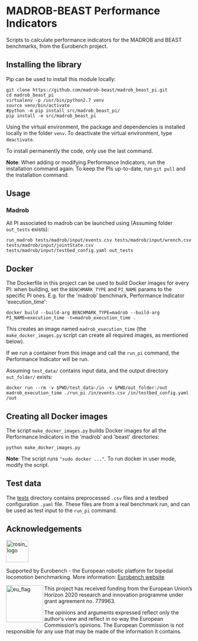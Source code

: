 MADROB-BEAST Performance Indicators
=================================================

Scripts to calculate performance indicators for the MADROB and BEAST benchmarks, from the Eurobench project.

## Installing the library

Pip can be used to install this module locally:

```term
git clone https://github.com/madrob-beast/madrob_beast_pi.git
cd madrob_beast_pi
virtualenv -p /usr/bin/python2.7 venv
source venv/bin/activate
#python -m pip install src/madrob_beast_pi/
pip install -e src/madrob_beast_pi
```

Using the virtual environment, the package and dependencies is installed locally in the folder `venv`.
To deactivate the virtual environment, type `deactivate`.

To install permanently the code, only use the last command.

**Note**: When adding or modifying Performance Indicators, run the installation command again.
To keep the PIs up-to-date, run `git pull` and the installation command.

## Usage

### Madrob

All PI associated to madrob can be launched using (Assuming folder `out_tests` exists):

```term
run_madrob tests/madrob/input/events.csv tests/madrob/input/wrench.csv tests/madrob/input/jointState.csv tests/madrob/input/testbed_config.yaml out_tests
```

## Docker

The Dockerfile in this project can be used to build Docker images for every PI:
when building, set the `BENCHMARK_TYPE` and `PI_NAME` params to the specific PI ones. E.g. for the 'madrob' benchmark, Performance Indicator 'execution_time':

```term
docker build --build-arg BENCHMARK_TYPE=madrob --build-arg PI_NAME=execution_time -t=madrob_execution_time .
```

This creates an image named `madrob_execution_time` (the `make_docker_images.py` script can create all required images, as mentioned below).

If we run a container from this image and call the `run_pi` command,
the Performance Indicator will be run.

Assuming `test_data/` contains input data, and the output directory `out_folder/` exists:

```term
docker run --rm -v $PWD/test_data:/in -v $PWD/out_folder:/out madrob_execution_time ./run_pi /in/events.csv /in/testbed_config.yaml /out
```

## Creating all Docker images

The script `make_docker_images.py` builds Docker images for all the Performance Indicators in the 'madrob' and 'beast' directories:

```term
python make_docker_images.py
```

**Note**: The script runs `"sudo docker ..."`. To run docker in user mode, modify the script.

## Test data

The [tests](tests) directory contains preprocessed `.csv` files and a testbed configuration `.yaml` file.
These files are from a real benchmark run, and can be used as test input to the `run_pi` command.

## Acknowledgements

<a href="http://eurobench2020.eu">
  <img src="http://eurobench2020.eu/wp-content/uploads/2018/06/cropped-logoweb.png"
       alt="rosin_logo" height="60" >
</a>

Supported by Eurobench - the European robotic platform for bipedal locomotion benchmarking.
More information: [Eurobench website][eurobench_website]

<img src="http://eurobench2020.eu/wp-content/uploads/2018/02/euflag.png"
     alt="eu_flag" width="100" align="left" >

This project has received funding from the European Union’s Horizon 2020
research and innovation programme under grant agreement no. 779963.

The opinions and arguments expressed reflect only the author‘s view and
reflect in no way the European Commission‘s opinions.
The European Commission is not responsible for any use that may be made
of the information it contains.

[eurobench_logo]: http://eurobench2020.eu/wp-content/uploads/2018/06/cropped-logoweb.png
[eurobench_website]: http://eurobench2020.eu "Go to website"
